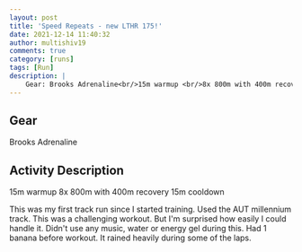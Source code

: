 ```yaml
---
layout: post
title: 'Speed Repeats - new LTHR 175!'
date: 2021-12-14 11:40:32
author: multishiv19
comments: true
category: [runs]
tags: [Run]
description: |
    Gear: Brooks Adrenaline<br/>15m warmup <br/>8x 800m with 400m recovery<br/>15m cooldown<br/><br/>This was my first track run since I started training. Used the AUT millennium track.<br/>This was a challenging workout. But I'm surprised how easily I could handle it.<br/>Didn't use any music, water or energy gel during this. Had 1 banana before workout.<br/>It rained heavily during some of the laps. 
---
```


## Gear
Brooks Adrenaline

## Activity Description
15m warmup 
8x 800m with 400m recovery
15m cooldown

This was my first track run since I started training. Used the AUT millennium track.
This was a challenging workout. But I'm surprised how easily I could handle it.
Didn't use any music, water or energy gel during this. Had 1 banana before workout.
It rained heavily during some of the laps. 


<div width='100%' class='strava-embed-placeholder' data-embed-type='activity' data-embed-id='6385009525'></div>
<script src='https://strava-embeds.com/embed.js'></script>
